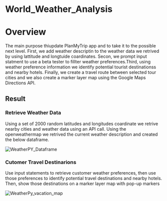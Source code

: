 # World_Weather_Analysis

# Overview
The main purpose thiupdate PlanMyTrip app and to take it to the possible next level.
First, we add weather descriptin to the weather data  we retrived by using lattitude and longtuide coardinates.
Secon, we prompt input statment to use a beta tester to fillter weather preferences.Third, 
using weather preference information we identify potential tourist destinationss and nearby hotels. 
Finally, we create a travel route between selected tour cities and we also create a marker layer map using the Google Maps Directions API.
## Result
### Retrieve Weather Data
Using a set of 2000 random latitudes and longitudes coardinate we 
retrive nearby cities and weather data using an API call.
Using the openweathermap we retrived the current weather 
description and created the below dataframe.


![WeatherPY_Dataframe](https://user-images.githubusercontent.com/78656720/113492793-2a4c6b80-94a8-11eb-82ba-22b65a4140a9.png)

### Cutomer Travel Destinarions
Use input statements to retrieve customer weather preferences, then use those preferences to identify potential travel destinations and nearby hotels. Then, show those destinations on a marker layer map with pop-up markers

![WeatherPy_vacation_map](https://user-images.githubusercontent.com/78656720/113492947-4dc3e600-94a9-11eb-9966-9666c60f8459.png)

